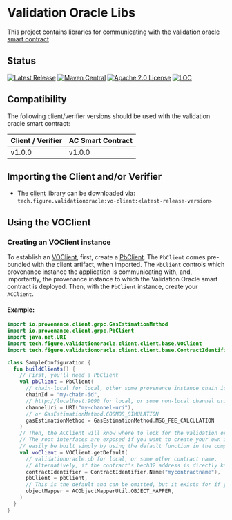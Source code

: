# Validation Oracle Libs
This project contains libraries for communicating with the [validation oracle smart contract](https://github.com/FigureTechnologies/validation-oracle-smart-contract)

## Status
[![Latest Release][release-badge]][release-latest]
[![Maven Central][maven-badge]][maven-url]
[![Apache 2.0 License][license-badge]][license-url]
[![LOC][loc-badge]][loc-report]

[license-badge]: https://img.shields.io/github/license/FigureTechnologies/validation-oracle-libs.svg
[license-url]: https://github.com/FigureTechnologies/validation-oracle-libs/blob/main/LICENSE
[maven-badge]: https://maven-badges.herokuapp.com/maven-central/tech/figure/validationoracle/vo-client/badge.svg
[maven-url]: https://maven-badges.herokuapp.com/maven-central/tech/figure/validationoracle/vo-client
[release-badge]: https://img.shields.io/github/tag/FigureTechnologies/validation-oracle-libs.svg
[release-latest]: https://github.com/FigureTechnologies/validation-oracle-libs/releases/latest
[loc-badge]: https://tokei.rs/b1/github/FigureTechnologies/validation-oracle-libs
[loc-report]: https://github.com/FigureTechnologies/validation-oracle-libs

## Compatibility

The following client/verifier versions should be used with the validation oracle smart contract:

| Client / Verifier | AC Smart Contract |
|-------------------|-------------------|
| v1.0.0            | v1.0.0            |

## Importing the Client and/or Verifier
- The [client](client) library can be downloaded via: `tech.figure.validationoracle:vo-client:<latest-release-version>`

## Using the VOClient
### Creating an VOClient instance
To establish an [VOClient](client/src/main/kotlin/tech/figure/validationoracle/client/base/VOClient.kt), first,
create a [PbClient](https://github.com/provenance-io/pb-grpc-client-kotlin/blob/main/src/main/kotlin/io/provenance/client/grpc/PbClient.kt). 
The `PbClient` comes pre-bundled with the client artifact, when imported.  The `PbClient` controls which provenance 
instance the application is communicating with, and, importantly, the provenance instance to which the Validation
Oracle smart contract is deployed.  Then, with the `PbClient` instance, create your `ACClient`.

#### Example:

```kotlin
import io.provenance.client.grpc.GasEstimationMethod
import io.provenance.client.grpc.PbClient
import java.net.URI
import tech.figure.validationoracle.client.client.base.VOClient
import tech.figure.validationoracle.client.client.base.ContractIdentifier

class SampleConfiguration {
  fun buildClients() {
    // First, you'll need a PbClient
    val pbClient = PbClient(
      // chain-local for local, other some provenance instance chain id
      chainId = "my-chain-id",
      // http://localhost:9090 for local, or some non-local channel uri
      channelUri = URI("my-channel-uri"),
      // or GasEstimationMethod.COSMOS_SIMULATION
      gasEstimationMethod = GasEstimationMethod.MSG_FEE_CALCULATION
    )
    // Then, the ACClient will know where to look for the validation oracle smart contract
    // The root interfaces are exposed if you want to create your own implementation, but a default implementation can
    // easily be built simply by using the default function in the companion object of the ACClient interface:
    val voClient = VOClient.getDefault(
      // validationoracle.pb for local, or some other contract name. 
      // Alternatively, if the contract's bech32 address is directly known, you can use ContractIdentifier.Address("mycontractaddressbech32")
      contractIdentifier = ContractIdentifier.Name("mycontractname"),
      pbClient = pbClient,
      // This is the default and can be omitted, but it exists for if you'd like to provide your own Jackson ObjectMapper instance
      objectMapper = ACObjectMapperUtil.OBJECT_MAPPER,
    )
  }
}
```
